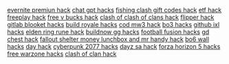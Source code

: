 <a href="https://datastudio.google.com/reporting/23066bcf-bbbf-48ad-85f0-00ad37b28321?s=evernite-premiun-hack">evernite premiun hack</a>
<a href="https://datastudio.google.com/reporting/249b26bd-2792-4c56-b9d8-577b3058f77f?s=chat-gpt-hacks">chat gpt hacks</a>
<a href="https://datastudio.google.com/reporting/25a7b811-f176-496d-8cda-2ca18c0ddf0d?s=fishing-clash-gift-codes-hack">fishing clash gift codes hack</a>
<a href="https://datastudio.google.com/reporting/25b6b27e-38f5-4ea8-a50d-b07a281571ed?s=etf-hack">etf hack</a>
<a href="https://datastudio.google.com/reporting/25f052b2-22d0-46ed-8209-3ee8df5723fc?s=freeplay-hack">freeplay hack</a>
<a href="https://datastudio.google.com/reporting/3cfb2624-c568-4a1a-864c-982ac80c0641?s=free-v-bucks-hack">free v bucks hack</a>
<a href="https://datastudio.google.com/reporting/3deace80-0c55-4016-a0c0-6678a73ab4a5?s=clash-of-clash-of-clans-hack">clash of clash of clans hack</a>
<a href="https://datastudio.google.com/reporting/3e6bc1c6-41f6-4e14-b775-a555d1ac75a0?s=flipper-hack">flipper hack</a>
<a href="https://datastudio.google.com/reporting/3e7cb58f-faa5-49a3-ad13-1852ec3ee9c4?s=gitlab-blooket-hacks">gitlab blooket hacks</a>
<a href="https://datastudio.google.com/reporting/114012a2-98ca-44fe-81cf-c778a8fb4a6f?s=build-royale-hacks">build royale hacks</a>
<a href="https://datastudio.google.com/reporting/12731705-e4c5-4076-9040-d6217d2034eb?s=cod-mw3-hack">cod mw3 hack</a>
<a href="https://datastudio.google.com/reporting/12e703f2-1689-4a54-847b-e8d9a7f4be06?s=bo3-hacks">bo3 hacks</a>
<a href="https://datastudio.google.com/reporting/1363d57c-6b50-48af-895f-e6eeaf6bc930?s=github-ixl-hacks">github ixl hacks</a>
<a href="https://datastudio.google.com/reporting/13ee68a9-4cc7-4b2e-8378-8193cb4b030a?s=elden-ring-rune-hack">elden ring rune hack</a>
<a href="https://datastudio.google.com/reporting/14099ac0-73ca-4018-b166-7c944028a03f?s=buildnow-gg-hacks">buildnow gg hacks</a>
<a href="https://datastudio.google.com/reporting/1f94cd44-7514-490b-bcd0-88e65ccc06bb?s=football-fusion-hacks">football fusion hacks</a>
<a href="https://datastudio.google.com/reporting/2006b40d-cf79-4f78-9b4f-6544f00a8cb0?s=gd-chest-hack">gd chest hack</a>
<a href="https://datastudio.google.com/reporting/202ef473-459c-435c-ba8f-b258ca0c7712?s=fallout-shelter-money-lunchbox-and-mr-handy-hack">fallout shelter money lunchbox and mr handy hack</a>
<a href="https://datastudio.google.com/reporting/214c1212-1fd2-4e77-b117-2bb404fe4924?s=bo6-wall-hacks">bo6 wall hacks</a>
<a href="https://datastudio.google.com/reporting/355a101e-672a-4057-add5-e616e7bbb152?s=day-hack">day hack</a>
<a href="https://datastudio.google.com/reporting/37a38543-b759-4af0-81f7-59c27a904bad?s=cyberpunk-2077-hacks">cyberpunk 2077 hacks</a>
<a href="https://datastudio.google.com/reporting/389b209c-ffbe-4884-8836-444c4ff6b2d7?s=dayz-sa-hack">dayz sa hack</a>
<a href="https://datastudio.google.com/reporting/3b96ab4d-4d96-4997-ad25-f480565a60a5?s=forza-horizon-5-hacks">forza horizon 5 hacks</a>
<a href="https://datastudio.google.com/reporting/3bbd6b53-12d7-43cb-ac29-93e297962a9c?s=free-warzone-hacks">free warzone hacks</a>
<a href="https://datastudio.google.com/reporting/3bed8143-ad1b-4002-a153-48fd44ecef14?s=clash-of-clan-hack">clash of clan hack</a>
